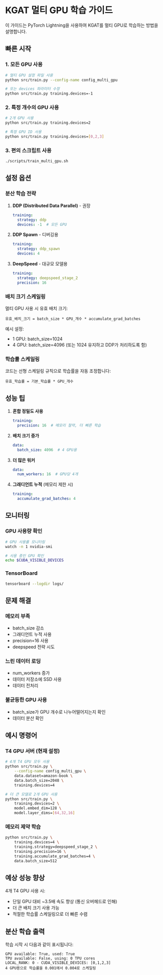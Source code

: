 # KGAT 멀티 GPU 학습 가이드

이 가이드는 PyTorch Lightning을 사용하여 KGAT를 멀티 GPU로 학습하는 방법을 설명합니다.

## 빠른 시작

### 1. 모든 GPU 사용
```bash
# 멀티 GPU 설정 파일 사용
python src/train.py --config-name config_multi_gpu

# 또는 devices 파라미터 수정
python src/train.py training.devices=-1
```

### 2. 특정 개수의 GPU 사용
```bash
# 2개 GPU 사용
python src/train.py training.devices=2

# 특정 GPU ID 사용
python src/train.py training.devices=[0,2,3]
```

### 3. 편의 스크립트 사용
```bash
./scripts/train_multi_gpu.sh
```

## 설정 옵션

### 분산 학습 전략

1. **DDP (Distributed Data Parallel)** - 권장
   ```yaml
   training:
     strategy: ddp
     devices: -1  # 모든 GPU
   ```

2. **DDP Spawn** - 디버깅용
   ```yaml
   training:
     strategy: ddp_spawn
     devices: 4
   ```

3. **DeepSpeed** - 대규모 모델용
   ```yaml
   training:
     strategy: deepspeed_stage_2
     precision: 16
   ```

### 배치 크기 스케일링

멀티 GPU 사용 시 유효 배치 크기:
```
유효_배치_크기 = batch_size * GPU_개수 * accumulate_grad_batches
```

예시 설정:
- 1 GPU: batch_size=1024
- 4 GPU: batch_size=4096 (또는 1024 유지하고 DDP가 처리하도록 함)

### 학습률 스케일링

코드는 선형 스케일링 규칙으로 학습률을 자동 조정합니다:
```
유효_학습률 = 기본_학습률 * GPU_개수
```

## 성능 팁

1. **혼합 정밀도 사용**
   ```yaml
   training:
     precision: 16  # 메모리 절약, 더 빠른 학습
   ```

2. **배치 크기 증가**
   ```yaml
   data:
     batch_size: 4096  # 4 GPU용
   ```

3. **더 많은 워커**
   ```yaml
   data:
     num_workers: 16  # GPU당 4개
   ```

4. **그래디언트 누적** (메모리 제한 시)
   ```yaml
   training:
     accumulate_grad_batches: 4
   ```

## 모니터링

### GPU 사용량 확인
```bash
# GPU 사용률 모니터링
watch -n 1 nvidia-smi

# 사용 중인 GPU 확인
echo $CUDA_VISIBLE_DEVICES
```

### TensorBoard
```bash
tensorboard --logdir logs/
```

## 문제 해결

### 메모리 부족
- batch_size 감소
- 그래디언트 누적 사용
- precision=16 사용
- deepspeed 전략 시도

### 느린 데이터 로딩
- num_workers 증가
- 데이터 저장소에 SSD 사용
- 데이터 전처리

### 불균등한 GPU 사용
- batch_size가 GPU 개수로 나누어떨어지는지 확인
- 데이터 분산 확인

## 예시 명령어

### T4 GPU 서버 (현재 설정)
```bash
# 4개 T4 GPU 모두 사용
python src/train.py \
    --config-name config_multi_gpu \
    data.dataset=amazon-book \
    data.batch_size=2048 \
    training.devices=4

# 더 큰 모델로 2개 GPU 사용
python src/train.py \
    training.devices=2 \
    model.embed_dim=128 \
    model.layer_dims=[64,32,16]
```

### 메모리 제약 학습
```bash
python src/train.py \
    training.devices=4 \
    training.strategy=deepspeed_stage_2 \
    training.precision=16 \
    training.accumulate_grad_batches=4 \
    data.batch_size=512
```

## 예상 성능 향상

4개 T4 GPU 사용 시:
- 단일 GPU 대비 ~3.5배 속도 향상 (통신 오버헤드로 인해)
- 더 큰 배치 크기 사용 가능
- 적절한 학습률 스케일링으로 더 빠른 수렴

## 분산 학습 출력

학습 시작 시 다음과 같이 표시됩니다:
```
GPU available: True, used: True
TPU available: False, using: 0 TPU cores
LOCAL_RANK: 0 - CUDA_VISIBLE_DEVICES: [0,1,2,3]
4 GPU용으로 학습률을 0.001에서 0.004로 스케일링
```